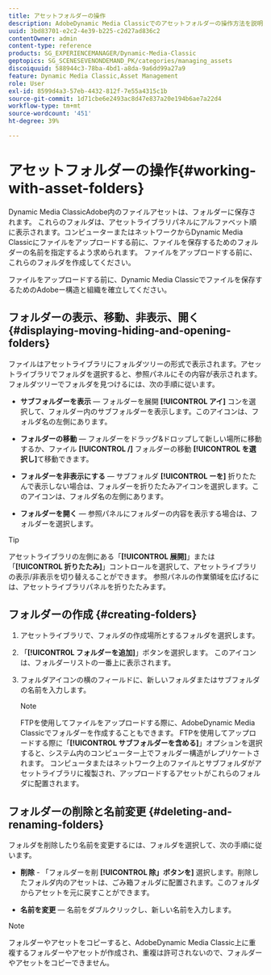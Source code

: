 ```yaml
---
title: アセットフォルダーの操作
description: AdobeDynamic Media Classicでのアセットフォルダーの操作方法を説明します。
uuid: 3bd83701-e2c2-4e39-b225-c2d27ad836c2
contentOwner: admin
content-type: reference
products: SG_EXPERIENCEMANAGER/Dynamic-Media-Classic
geptopics: SG_SCENESEVENONDEMAND_PK/categories/managing_assets
discoiquuid: 588944c3-78ba-4bd1-a8da-9a6dd99a27a9
feature: Dynamic Media Classic,Asset Management
role: User
exl-id: 8599d4a3-57eb-4432-812f-7e55a4315c1b
source-git-commit: 1d71cbe6e2493ac8d47e837a20e194b6ae7a22d4
workflow-type: tm+mt
source-wordcount: '451'
ht-degree: 39%

---
```


# アセットフォルダーの操作{#working-with-asset-folders}

Dynamic Media ClassicAdobe内のファイルアセットは、フォルダーに保存されます。 これらのフォルダは、アセットライブラリパネルにアルファベット順に表示されます。コンピューターまたはネットワークからDynamic Media Classicにファイルをアップロードする前に、ファイルを保存するためのフォルダーの名前を指定するよう求められます。 ファイルをアップロードする前に、これらのフォルダを作成してください。

ファイルをアップロードする前に、Dynamic Media Classicでファイルを保存するためのAdobeー構造と組織を確立してください。

## フォルダーの表示、移動、非表示、開く {#displaying-moving-hiding-and-opening-folders}

ファイルはアセットライブラリにフォルダツリーの形式で表示されます。アセットライブラリでフォルダを選択すると、参照パネルにその内容が表示されます。フォルダツリーでフォルダを見つけるには、次の手順に従います。

* **サブフォルダーを表示**  — フォルダーを展開 **[!UICONTROL アイ]** コンを選択して、フォルダー内のサブフォルダーを表示します。このアイコンは、フォルダ名の左側にあります。

* **フォルダーの移動**  — フォルダーをドラッグ&amp;ドロップして新しい場所に移動するか、ファイル **[!UICONTROL /]** フォルダーの移動 **[!UICONTROL を選択し]**&#x200B;て移動できます。

* **フォルダーを非表示にする**  — サブフォルダ **[!UICONTROL ーを]** 折りたたんで表示しない場合は、フォルダーを折りたたみアイコンを選択します。このアイコンは、フォルダ名の左側にあります。

* **フォルダーを開く**  — 参照パネルにフォルダーの内容を表示する場合は、フォルダーを選択します。

>[!TIP]
>
>アセットライブラリの左側にある「**[!UICONTROL 展開]**」または「**[!UICONTROL 折りたたみ]**」コントロールを選択して、アセットライブラリの表示/非表示を切り替えることができます。 参照パネルの作業領域を広げるには、アセットライブラリパネルを折りたたみます。

## フォルダーの作成 {#creating-folders}

1. アセットライブラリで、フォルダの作成場所とするフォルダを選択します。
1. 「**[!UICONTROL フォルダーを追加]**」ボタンを選択します。 このアイコンは、フォルダーリストの一番上に表示されます。
1. フォルダアイコンの横のフィールドに、新しいフォルダまたはサブフォルダの名前を入力します。

   >[!NOTE]
   >
   >FTPを使用してファイルをアップロードする際に、AdobeDynamic Media Classicでフォルダーを作成することもできます。 FTPを使用してアップロードする際に「**[!UICONTROL サブフォルダーを含める]**」オプションを選択すると、システム内のコンピューター上でフォルダー構造がレプリケートされます。 コンピュータまたはネットワーク上のファイルとサブフォルダがアセットライブラリに複製され、アップロードするアセットがこれらのフォルダに配置されます。

## フォルダーの削除と名前変更 {#deleting-and-renaming-folders}

フォルダを削除したり名前を変更するには、フォルダを選択して、次の手順に従います。

* **削除**  - 「フォルダーを削 **[!UICONTROL 除」ボタンを]** 選択します。削除したフォルダ内のアセットは、ごみ箱フォルダに配置されます。このフォルダからアセットを元に戻すことができます。

* **名前を変更**  — 名前をダブルクリックし、新しい名前を入力します。

>[!NOTE]
>
>フォルダーやアセットをコピーすると、AdobeDynamic Media Classic上に重複するフォルダーやアセットが作成され、重複は許可されないので、フォルダーやアセットをコピーできません。
